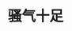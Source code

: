 ---
layout: post
category: ebay_photo
album: ebay
title: 骚气十足
message: 骚气的门卡，粉色只有一个字：骚
smallImage: /images/ebay/15small.jpg
largeImage: /images/ebay/155arge.jpg
---